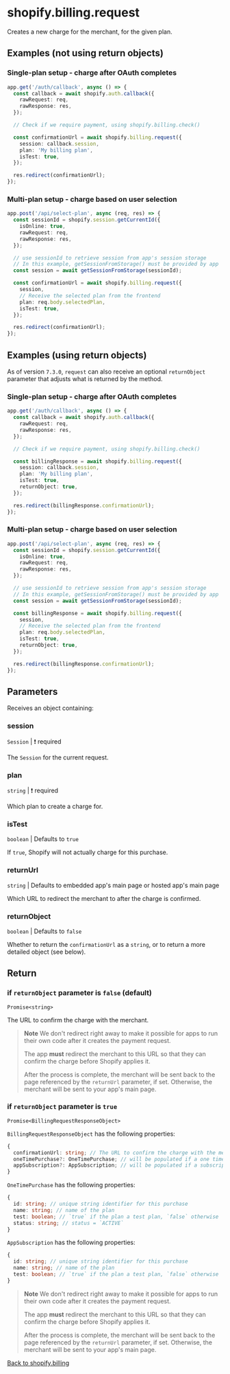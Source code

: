 # shopify.billing.request

Creates a new charge for the merchant, for the given plan.

## Examples (not using return objects)

### Single-plan setup - charge after OAuth completes

```ts
app.get('/auth/callback', async () => {
  const callback = await shopify.auth.callback({
    rawRequest: req,
    rawResponse: res,
  });

  // Check if we require payment, using shopify.billing.check()

  const confirmationUrl = await shopify.billing.request({
    session: callback.session,
    plan: 'My billing plan',
    isTest: true,
  });

  res.redirect(confirmationUrl);
});
```

### Multi-plan setup - charge based on user selection

```ts
app.post('/api/select-plan', async (req, res) => {
  const sessionId = shopify.session.getCurrentId({
    isOnline: true,
    rawRequest: req,
    rawResponse: res,
  });

  // use sessionId to retrieve session from app's session storage
  // In this example, getSessionFromStorage() must be provided by app
  const session = await getSessionFromStorage(sessionId);

  const confirmationUrl = await shopify.billing.request({
    session,
    // Receive the selected plan from the frontend
    plan: req.body.selectedPlan,
    isTest: true,
  });

  res.redirect(confirmationUrl);
});
```

## Examples (using return objects)

As of version `7.3.0`, `request` can also receive an optional `returnObject` parameter that adjusts what is returned by the method.

### Single-plan setup - charge after OAuth completes

```ts
app.get('/auth/callback', async () => {
  const callback = await shopify.auth.callback({
    rawRequest: req,
    rawResponse: res,
  });

  // Check if we require payment, using shopify.billing.check()

  const billingResponse = await shopify.billing.request({
    session: callback.session,
    plan: 'My billing plan',
    isTest: true,
    returnObject: true,
  });

  res.redirect(billingResponse.confirmationUrl);
});
```

### Multi-plan setup - charge based on user selection

```ts
app.post('/api/select-plan', async (req, res) => {
  const sessionId = shopify.session.getCurrentId({
    isOnline: true,
    rawRequest: req,
    rawResponse: res,
  });

  // use sessionId to retrieve session from app's session storage
  // In this example, getSessionFromStorage() must be provided by app
  const session = await getSessionFromStorage(sessionId);

  const billingResponse = await shopify.billing.request({
    session,
    // Receive the selected plan from the frontend
    plan: req.body.selectedPlan,
    isTest: true,
    returnObject: true,
  });

  res.redirect(billingResponse.confirmationUrl);
});
```

## Parameters

Receives an object containing:

### session

`Session` | :exclamation: required

The `Session` for the current request.

### plan

`string` | :exclamation: required

Which plan to create a charge for.

### isTest

`boolean` | Defaults to `true`

If `true`, Shopify will not actually charge for this purchase.

### returnUrl

`string` | Defaults to embedded app's main page or hosted app's main page

Which URL to redirect the merchant to after the charge is confirmed.

### returnObject

`boolean` | Defaults to `false`

Whether to return the `confirmationUrl` as a `string`, or to return a more detailed object (see below).

## Return

### if `returnObject` parameter is `false` (default)

`Promise<string>`

The URL to confirm the charge with the merchant.

> **Note** We don't redirect right away to make it possible for apps to run their own code after it creates the payment request.
>
> The app **must** redirect the merchant to this URL so that they can confirm the charge before Shopify applies it.
>
> After the process is complete, the merchant will be sent back to the page referenced by the `returnUrl` parameter, if set. Otherwise, the merchant will be sent to your app's main page.

### if `returnObject` parameter is `true`

`Promise<BillingRequestResponseObject>`

`BillingRequestResponseObject` has the following properties:

```ts
{
  confirmationUrl: string; // The URL to confirm the charge with the merchant, see note below
  oneTimePurchase?: OneTimePurchase; // will be populated if a one time purchase is requested
  appSubscription?: AppSubscription; // will be populated if a subscription is requested
}
```

`OneTimePurchase` has the following properties:

```ts
{
  id: string; // unique string identifier for this purchase
  name: string; // name of the plan
  test: boolean; // `true` if the plan a test plan, `false` otherwise
  status: string; // status = `ACTIVE`
}
```

`AppSubscription` has the following properties:

```ts
{
  id: string; // unique string identifier for this purchase
  name: string; // name of the plan
  test: boolean; // `true` if the plan a test plan, `false` otherwise
}
```

> **Note** We don't redirect right away to make it possible for apps to run their own code after it creates the payment request.
>
> The app **must** redirect the merchant to this URL so that they can confirm the charge before Shopify applies it.
>
> After the process is complete, the merchant will be sent back to the page referenced by the `returnUrl` parameter, if set. Otherwise, the merchant will be sent to your app's main page.

[Back to shopify.billing](./README.md)
